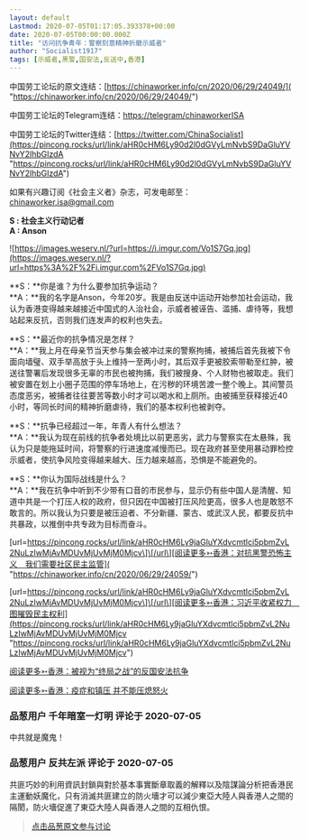 ```yaml
---
layout: default
Lastmod: 2020-07-05T01:17:05.393378+00:00
date: 2020-07-05T00:00:00.000Z
title: "访问抗争青年：警察刻意精神折磨示威者"
author: "Socialist1917"
tags: [示威者,黑警,国安法,反送中,香港]
---
```


中国劳工论坛的原文连结：[https://chinaworker.info/cn/2020/06/29/24049/]( "https://chinaworker.info/cn/2020/06/29/24049/")  
  
中国劳工论坛的Telegram连结：[https://telegram/chinaworkerISA](https://pincong.rocks/url/link/aHR0cHM6Ly90Lm1lL2NoaW5hd29ya2VySVNB "https://pincong.rocks/url/link/aHR0cHM6Ly90Lm1lL2NoaW5hd29ya2VySVNB")  
  
中国劳工论坛的Twitter连结：[https://twitter.com/ChinaSocialist](https://pincong.rocks/url/link/aHR0cHM6Ly90d2l0dGVyLmNvbS9DaGluYVNvY2lhbGlzdA "https://pincong.rocks/url/link/aHR0cHM6Ly90d2l0dGVyLmNvbS9DaGluYVNvY2lhbGlzdA")  
  
如果有兴趣订阅《社会主义者》杂志，可发电邮至：chinaworker.isa@gmail.com  
  
**S : 社会主义行动记者**  
**A : Anson**  
  
![https://images.weserv.nl/?url=https://i.imgur.com/Vo1S7Gq.jpg](https://images.weserv.nl/?url=https%3A%2F%2Fi.imgur.com%2FVo1S7Gq.jpg)  
  
**S：**你是谁？为什么要参加抗争运动？  
**A：**我的名字是Anson，今年20岁。我是由反送中运动开始参加社会运动，我认为香港变得越来越接近中国式的人治社会，示威者被诬告、滥捕、虐待等，我想站起来反抗，否则我们连发声的权利也失去。  
  
**S：**最近你的抗争情况是怎样？  
**A：**我上月在母亲节当天参与集会被冲过来的警察拘捕，被捕后首先我被下令面向墙璧、双手举高放于头上维持一至两小时，其后双手更被胶索带勒至红肿，被送往警署后发现很多无辜的巿民也被拘捕，我们被搜身、个人财物也被取走。我们被安置在划上小圈子范围的停车场地上，在污秽的环境苦渡一整个晚上。其间警员态度恶劣，被捕者往往要苦等数小时才可以喝水和上厕所。由被捕至获释接近40小时，等同长时间的精神折磨虐待，我们的基本权利也被剥夺。  
  
**S：**抗争已经超过一年，年青人有什么想法？  
**A：**我认为现在前线的抗争者处境比以前更恶劣，武力与警察实在太悬殊，我认为只是能拖延时间，将警察的行进速度减慢而已。现在政府甚至使用暴动罪检控示威者，使抗争风险变得越来越大、压力越来越高，恐惧是不能避免的。  
  
**S：**你认为国际战线是什么？  
**A：**我在抗争中听到不少带有口音的巿民参与，显示仍有些中国人是清醒、知道中共是一个打压人权的政府，但只因在中国被打压风险更高，很多人也是敢怒不敢言的。所以我认为只要是被压迫者、不分新疆、蒙古、或武汉人民，都要反抗中共暴政，以推倒中共专政为目标而奋斗。  
  
\[url=https://pincong.rocks/url/link/aHR0cHM6Ly9jaGluYXdvcmtlci5pbmZvL2NuLzIwMjAvMDUvMjUvMjM0Mjcv\]\[/url\][阅读更多➳香港：对抗黑警恐怖主义　我们需要社区民主监管]( "https://chinaworker.info/cn/2020/06/29/24059/")  
  
\[url=https://pincong.rocks/url/link/aHR0cHM6Ly9jaGluYXdvcmtlci5pbmZvL2NuLzIwMjAvMDUvMjUvMjM0Mjcv\]\[/url\][阅读更多➳香港：习近平收紧权力　图摧毁民主权利](https://pincong.rocks/url/link/aHR0cHM6Ly9jaGluYXdvcmtlci5pbmZvL2NuLzIwMjAvMDUvMjUvMjM0Mjcv "https://pincong.rocks/url/link/aHR0cHM6Ly9jaGluYXdvcmtlci5pbmZvL2NuLzIwMjAvMDUvMjUvMjM0Mjcv")  
  
  
[阅读更多➳香港：被视为“终局之战”的反国安法抗争](https://pincong.rocks/url/link/aHR0cHM6Ly9jaGluYXdvcmtlci5pbmZvL2NuLzIwMjAvMDYvMDIvMjM1MDkv "https://pincong.rocks/url/link/aHR0cHM6Ly9jaGluYXdvcmtlci5pbmZvL2NuLzIwMjAvMDYvMDIvMjM1MDkv")  
  
[阅读更多➳香港：疫症和镇压 并不能压熄怒火](https://pincong.rocks/url/link/aHR0cHM6Ly9jaGluYXdvcmtlci5pbmZvL2NuLzIwMjAvMDYvMjgvMjQwMjEv "https://pincong.rocks/url/link/aHR0cHM6Ly9jaGluYXdvcmtlci5pbmZvL2NuLzIwMjAvMDYvMjgvMjQwMjEv")

            
### 品葱用户 **千年暗室一灯明** 评论于 2020-07-05
        
中共就是魔鬼！
        


            
### 品葱用户 **反共左派** 评论于 2020-07-05
        
共匪巧妙的利用資訊封鎖與對於基本事實斷章取義的解釋以及陰謀論分析把香港民主運動妖魔化，只有消滅共匪建立的防火墻才可以減少東亞大陸人與香港人之間的隔閡，防火墻促進了東亞大陸人與香港人之間的互相仇恨。
        






> [点击品葱原文参与讨论](https://pincong.rocks/article/21207)

